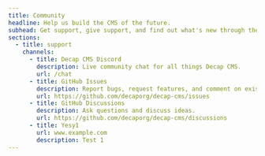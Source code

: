 ```yaml
---
title: Community
headline: Help us build the CMS of the future.
subhead: Get support, give support, and find out what's new through the channels below.
sections:
  - title: support
    channels:
      - title: Decap CMS Discord
        description: Live community chat for all things Decap CMS.
        url: /chat
      - title: GitHub Issues
        description: Report bugs, request features, and comment on existing issues.
        url: https://github.com/decaporg/decap-cms/issues
      - title: GitHub Discussions
        description: Ask questions and discuss ideas.
        url: https://github.com/decaporg/decap-cms/discussions
      - title: Yesy1
        url: www.example.com
        description: Test 1
---
```

